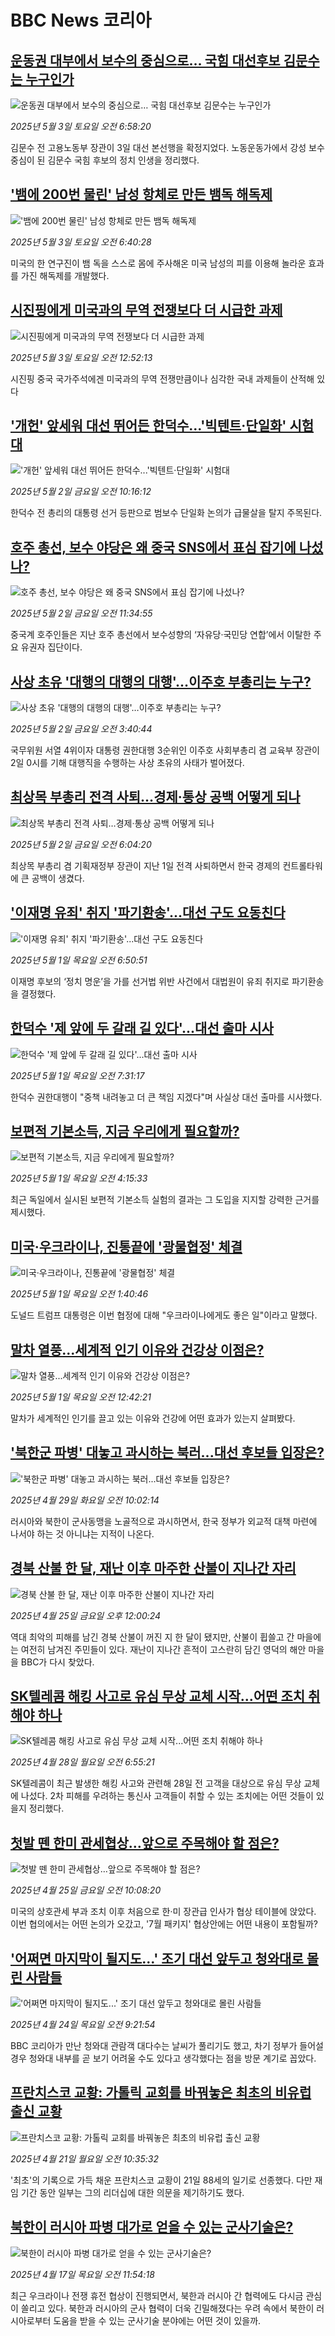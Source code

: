 # BBC News 코리아## [운동권 대부에서 보수의 중심으로… 국힘 대선후보 김문수는 누구인가](https://www.bbc.com/korean/articles/cwy74q7wvygo?at_campaign=githubrss)![운동권 대부에서 보수의 중심으로… 국힘 대선후보 김문수는 누구인가](https://ichef.bbci.co.uk/ace/standard/240/cpsprodpb/6b45/live/d93e1e10-27eb-11f0-8f57-b7237f6a66e6.jpg)_2025년 5월 3일 토요일 오전 6:58:20_김문수 전 고용노동부 장관이 3일 대선 본선행을 확정지었다. 노동운동가에서 강성 보수 중심이 된 김문수 국힘 후보의 정치 인생을 정리했다.## ['뱀에 200번 물린' 남성 항체로 만든 뱀독 해독제](https://www.bbc.com/korean/articles/c4g21z3lwveo?at_campaign=githubrss)!['뱀에 200번 물린' 남성 항체로 만든 뱀독 해독제](https://ichef.bbci.co.uk/ace/standard/240/cpsprodpb/dcdc/live/68364b50-27e8-11f0-b26b-ab62c890638b.png)_2025년 5월 3일 토요일 오전 6:40:28_미국의 한 연구진이 뱀 독을 스스로 몸에 주사해온 미국 남성의 피를 이용해 놀라운 효과를 가진 해독제를 개발했다.## [시진핑에게 미국과의 무역 전쟁보다 더 시급한 과제](https://www.bbc.com/korean/articles/c98gz595p5vo?at_campaign=githubrss)![시진핑에게 미국과의 무역 전쟁보다 더 시급한 과제](https://ichef.bbci.co.uk/ace/standard/240/cpsprodpb/7934/live/4adfa850-27b9-11f0-8f57-b7237f6a66e6.png)_2025년 5월 3일 토요일 오전 12:52:13_시진핑 중국 국가주석에겐 미국과의 무역 전쟁만큼이나 심각한 국내 과제들이 산적해 있다## ['개헌' 앞세워 대선 뛰어든 한덕수...'빅텐트·단일화' 시험대](https://www.bbc.com/korean/articles/cvgnypxnl8wo?at_campaign=githubrss)!['개헌' 앞세워 대선 뛰어든 한덕수...'빅텐트·단일화' 시험대](https://ichef.bbci.co.uk/ace/standard/240/cpsprodpb/d5ca/live/d44cc060-271d-11f0-8f57-b7237f6a66e6.png)_2025년 5월 2일 금요일 오전 10:16:12_한덕수 전 총리의 대통령 선거 등판으로 범보수 단일화 논의가 급물살을 탈지 주목된다.## [호주 총선, 보수 야당은 왜 중국 SNS에서 표심 잡기에 나섰나?](https://www.bbc.com/korean/articles/ce847gjz7gro?at_campaign=githubrss)![호주 총선, 보수 야당은 왜 중국 SNS에서 표심 잡기에 나섰나?](https://ichef.bbci.co.uk/ace/standard/240/cpsprodpb/5124/live/6dec1090-26ec-11f0-8f57-b7237f6a66e6.jpg)_2025년 5월 2일 금요일 오전 11:34:55_중국계 호주인들은 지난 호주 총선에서 보수성향의 ‘자유당·국민당 연합’에서 이탈한 주요 유권자 집단이다.## [사상 초유 '대행의 대행의 대행'…이주호 부총리는 누구?](https://www.bbc.com/korean/articles/cvgnyj9qy8po?at_campaign=githubrss)![사상 초유 '대행의 대행의 대행'…이주호 부총리는 누구?](https://ichef.bbci.co.uk/ace/standard/240/cpsprodpb/11f6/live/69e52920-26fe-11f0-b26b-ab62c890638b.jpg)_2025년 5월 2일 금요일 오전 3:40:44_국무위원 서열 4위이자 대통령 권한대행 3순위인 이주호 사회부총리 겸 교육부 장관이 2일 0시를 기해 대행직을 수행하는 사상 초유의 사태가 벌어졌다.## [최상목 부총리 전격 사퇴…경제·통상 공백 어떻게 되나](https://www.bbc.com/korean/articles/c4g85wr8kk4o?at_campaign=githubrss)![최상목 부총리 전격 사퇴…경제·통상 공백 어떻게 되나](https://ichef.bbci.co.uk/ace/standard/240/cpsprodpb/978a/live/55dc2dc0-2708-11f0-8f57-b7237f6a66e6.jpg)_2025년 5월 2일 금요일 오전 6:04:20_최상목 부총리 겸 기획재정부 장관이 지난 1일 전격 사퇴하면서 한국 경제의 컨트롤타워에 큰 공백이 생겼다.## ['이재명 유죄' 취지 '파기환송'...대선 구도 요동친다](https://www.bbc.com/korean/articles/cpvrwl00w48o?at_campaign=githubrss)!['이재명 유죄' 취지 '파기환송'...대선 구도 요동친다](https://ichef.bbci.co.uk/ace/standard/240/cpsprodpb/d01a/live/0e457ba0-2588-11f0-8f57-b7237f6a66e6.jpg)_2025년 5월 1일 목요일 오전 6:50:51_이재명 후보의 ‘정치 명운’을 가를 선거법 위반 사건에서 대법원이 유죄 취지로 파기환송을 결정했다.## [한덕수 '제 앞에 두 갈래 길 있다'...대선 출마 시사](https://www.bbc.com/korean/articles/cjr7xd2rxyqo?at_campaign=githubrss)![한덕수 '제 앞에 두 갈래 길 있다'...대선 출마 시사](https://ichef.bbci.co.uk/ace/standard/240/cpsprodpb/e383/live/596c7720-265d-11f0-b26b-ab62c890638b.jpg)_2025년 5월 1일 목요일 오전 7:31:17_한덕수 권한대행이 "중책 내려놓고 더 큰 책임 지겠다"며 사실상 대선 출마를 시사했다.## [보편적 기본소득, 지금 우리에게 필요할까?](https://www.bbc.com/korean/articles/cg41d9k46wyo?at_campaign=githubrss)![보편적 기본소득, 지금 우리에게 필요할까?](https://ichef.bbci.co.uk/ace/standard/240/cpsprodpb/bf98/live/75c57400-1b7a-11f0-ac38-2b178b83144f.jpg)_2025년 5월 1일 목요일 오전 4:15:33_최근 독일에서 실시된 보편적 기본소득 실험의 결과는 그 도입을 지지할 강력한 근거를 제시했다.## [미국·우크라이나, 진통끝에 '광물협정' 체결](https://www.bbc.com/korean/articles/cr4n9vye71ro?at_campaign=githubrss)![미국·우크라이나, 진통끝에 '광물협정' 체결](https://ichef.bbci.co.uk/ace/standard/240/cpsprodpb/e51f/live/ae077960-262b-11f0-b26b-ab62c890638b.png)_2025년 5월 1일 목요일 오전 1:40:46_도널드 트럼프 대통령은 이번 협정에 대해 "우크라이나에게도 좋은 일"이라고 말했다.## [말차 열풍...세계적 인기 이유와 건강상 이점은?](https://www.bbc.com/korean/articles/cg5q41dl3y3o?at_campaign=githubrss)![말차 열풍...세계적 인기 이유와 건강상 이점은?](https://ichef.bbci.co.uk/ace/standard/240/cpsprodpb/aa90/live/5f25f3b0-15fc-11f0-b1b3-7358f8d35a35.jpg)_2025년 5월 1일 목요일 오전 12:42:21_말차가 세계적인 인기를 끌고 있는 이유와 건강에 어떤 효과가 있는지 살펴봤다.## ['북한군 파병' 대놓고 과시하는 북러...대선 후보들 입장은?](https://www.bbc.com/korean/articles/c87p2zgwlvzo?at_campaign=githubrss)!['북한군 파병' 대놓고 과시하는 북러...대선 후보들 입장은?](https://ichef.bbci.co.uk/ace/standard/240/cpsprodpb/656e/live/e59acec0-24d4-11f0-8f57-b7237f6a66e6.jpg)_2025년 4월 29일 화요일 오전 10:02:14_러시아와 북한이 군사동맹을 노골적으로 과시하면서, 한국 정부가 외교적 대책 마련에 나서야 하는 것 아니냐는 지적이 나온다.## [경북 산불 한 달, 재난 이후 마주한 산불이 지나간 자리](https://www.bbc.com/korean/articles/cvg7ljr29p5o?at_campaign=githubrss)![경북 산불 한 달, 재난 이후 마주한 산불이 지나간 자리](https://ichef.bbci.co.uk/ace/standard/240/cpsprodpb/435b/live/73cd8860-21cc-11f0-8c2e-77498b1ce297.jpg)_2025년 4월 25일 금요일 오후 12:00:24_역대 최악의 피해를 남긴 경북 산불이 꺼진 지 한 달이 됐지만, 산불이 휩쓸고 간 마을에는 여전히 남겨진 주민들이 있다. 재난이 지나간 흔적이 고스란히 담긴 영덕의 해안 마을을 BBC가 다시 찾았다.## [SK텔레콤 해킹 사고로 유심 무상 교체 시작...어떤 조치 취해야 하나](https://www.bbc.com/korean/articles/ceqrd9p9wdyo?at_campaign=githubrss)![SK텔레콤 해킹 사고로 유심 무상 교체 시작...어떤 조치 취해야 하나](https://ichef.bbci.co.uk/ace/standard/240/cpsprodpb/aa73/live/02bd2260-23f3-11f0-9c65-a5c3dc449bf3.jpg)_2025년 4월 28일 월요일 오전 6:55:21_SK텔레콤이 최근 발생한 해킹 사고와 관련해 28일 전 고객을 대상으로 유심 무상 교체에 나섰다. 2차 피해를 우려하는 통신사 고객들이 취할 수 있는 조치에는 어떤 것들이 있을지 정리했다.## [첫발 뗀 한미 관세협상…앞으로 주목해야 할 점은?](https://www.bbc.com/korean/articles/c86je59w702o?at_campaign=githubrss)![첫발 뗀 한미 관세협상…앞으로 주목해야 할 점은?](https://ichef.bbci.co.uk/ace/standard/240/cpsprodpb/1a85/live/bb21f8f0-21ad-11f0-9060-674316cb3a1f.jpg)_2025년 4월 25일 금요일 오전 10:08:20_미국의 상호관세 부과 조치 이후 처음으로 한·미 장관급 인사가 협상 테이블에 앉았다. 이번 협의에서는 어떤 논의가 오갔고, '7월 패키지' 협상안에는 어떤 내용이 포함될까?## ['어쩌면 마지막이 될지도...' 조기 대선 앞두고 청와대로 몰린 사람들](https://www.bbc.com/korean/articles/cwynx433pgjo?at_campaign=githubrss)!['어쩌면 마지막이 될지도...' 조기 대선 앞두고 청와대로 몰린 사람들](https://ichef.bbci.co.uk/ace/standard/240/cpsprodpb/3f0f/live/cae3a560-20ed-11f0-9060-674316cb3a1f.jpg)_2025년 4월 24일 목요일 오전 9:21:54_BBC 코리아가 만난 청와대 관람객 대다수는 날씨가 풀리기도 했고, 차기 정부가 들어설 경우 청와대 내부를 곧 보기 어려울 수도 있다고 생각했다는 점을 방문 계기로 꼽았다.## [프란치스코 교황: 가톨릭 교회를 바꿔놓은 최초의 비유럽 출신 교황](https://www.bbc.com/korean/articles/c24qg762y9zo?at_campaign=githubrss)![프란치스코 교황: 가톨릭 교회를 바꿔놓은 최초의 비유럽 출신 교황](https://ichef.bbci.co.uk/ace/standard/240/cpsprodpb/1d15/live/340a4a70-1e97-11f0-b265-abe347419ae3.jpg)_2025년 4월 21일 월요일 오전 10:35:32_'최초'의 기록으로 가득 채운 프란치스코 교황이 21일 88세의 일기로 선종했다. 다만 재임 기간 동안 일부는 그의 리더십에 대한 의문을 제기하기도 했다.## [북한이 러시아 파병 대가로 얻을 수 있는 군사기술은?](https://www.bbc.com/korean/articles/cwynlzp0pl2o?at_campaign=githubrss)![북한이 러시아 파병 대가로 얻을 수 있는 군사기술은?](https://ichef.bbci.co.uk/ace/standard/240/cpsprodpb/ae85/live/80c60e80-1b81-11f0-8a1e-3ff815141b98.png)_2025년 4월 17일 목요일 오전 11:54:18_최근 우크라이나 전쟁 휴전 협상이 진행되면서, 북한과 러시아 간 협력에도 다시금 관심이 쏠리고 있다. 북한과 러시아의 군사 협력이 더욱 긴밀해졌다는 우려 속에서 북한이 러시아로부터 도움을 받을 수 있는 군사기술 분야에는 어떤 것이 있을까.